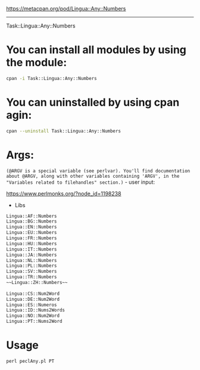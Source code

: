 https://metacpan.org/pod/Lingua::Any::Numbers

---------------------------------------------------------------------------------------------------------------

Task::Lingua::Any::Numbers

# You can install all modules by using the module:
```bash
cpan -i Task::Lingua::Any::Numbers
```
# You can uninstalled by using cpan agin:
```bash 
cpan --uninstall Task::Lingua::Any::Numbers
```
# Args: 

`(@ARGV is a special variable (see perlvar). You'll find documentation about @ARGV, along with other variables containing 'ARGV', in the "Variables related to filehandles" section.)` - user input:

https://www.perlmonks.org/?node_id=1198238

- Libs

```bash
Lingua::AF::Numbers
Lingua::BG::Numbers
Lingua::EN::Numbers
Lingua::EU::Numbers
Lingua::FR::Numbers
Lingua::HU::Numbers
Lingua::IT::Numbers
Lingua::JA::Numbers
Lingua::NL::Numbers
Lingua::PL::Numbers
Lingua::SV::Numbers
Lingua::TR::Numbers
~~Lingua::ZH::Numbers~~
 
Lingua::CS::Num2Word
Lingua::DE::Num2Word
Lingua::ES::Numeros
Lingua::ID::Nums2Words
Lingua::NO::Num2Word
Lingua::PT::Nums2Word
```

# Usage
```perl
perl peclAny.pl PT
```
